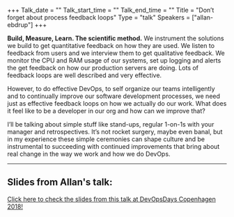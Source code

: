 +++
Talk_date = ""
Talk_start_time = ""
Talk_end_time = ""
Title = "Don’t forget about process feedback loops"
Type = "talk"
Speakers = ["allan-ebdrup"]
+++

**Build, Measure, Learn. The scientific method.** We instrument the solutions we build to get quantitative feedback on how they are used. We listen to feedback from users and we interview them to get qualitative feedback. We monitor the CPU and RAM usage of our systems, set up logging and alerts the get feedback on how our production servers are doing. Lots of feedback loops are well described and very effective.

However, to do effective DevOps, to self organize our teams intelligently and to continually improve our software development processes, we need just as effective feedback loops on how we actually do our work. What does it feel like to be a developer in our org and how can we improve that?

I’ll be talking about simple stuff like stand-ups, regular 1-on-1s with your manager and retrospectives. It’s not rocket surgery, maybe even banal, but in my experience these simple ceremonies can shape culture and be instrumental to succeeding with continued improvements that bring about real change in the way we work and how we do DevOps.

<hr>

<h2>Slides from Allan's talk:</h2>

[Click here to check the slides from this talk at DevOpsDays Copenhagen 2018!](https://drive.google.com/open?id=15A_VSglKBPwxCSevDsWRfpbBEQf5wiyj)
